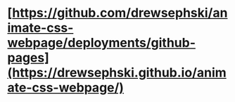 # [https://github.com/drewsephski/animate-css-webpage/deployments/github-pages](https://drewsephski.github.io/animate-css-webpage/)
